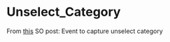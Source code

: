 # Unselect_Category
From [this](https://stackoverflow.com/questions/60190866/event-to-capture-unselect-category) SO post: Event to capture unselect category
